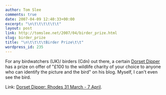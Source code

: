 ```yaml
---
author: Tom Slee
comments: true
date: 2007-04-09 12:40:33+00:00
excerpt: "\n\t\t\t\t\t\t"
layout: post
link: http://tomslee.net/2007/04/birder_prize.html
slug: birder_prize
title: "\n\t\t\t\tBirder Prize\t\t"
wordpress_id: 235
---
```



				

For any birdwatchers (UK)/ birders (Cdn) out there, a certain [Dorset Dipper](http://dorsetdipper.blogspot.com/2007/04/rhodes-31-march-7-april.html) has a prize on offer of "£100 to the wildlife charity of your choice to anyone who can identify the picture and the bird" on his blog. Myself, I can't even see the bird.




Link: [Dorset Dipper: Rhodes 31 March - 7 April](http://dorsetdipper.blogspot.com/2007/04/rhodes-31-march-7-april.html).


		
